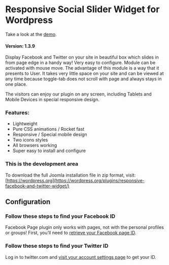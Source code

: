 # Responsive Social Slider Widget for Wordpress

Take a look at the [demo](https://jakubskowronski.com/wordpress/).

#### Version: 1.3.9

Display Facebook and Twitter on your site in beautiful box which slides in from page edge in a handy way! Very easy to configure. Module can be activated with mouse move. The advantage of this module is a way that it presents to User. It takes very little space on your site and can be viewed at any time because toggle-tab does not scroll with page and always stays in one place.

The visitors can enjoy our plugin on any screen, including Tablets and Mobile Devices in special responsive design.

### Features:
* Lightweight
* Pure CSS animations / Rocket fast
* Responsive / Special mobile design
* Two icons styles
* All browsers working
* Super easy to install and configure

### This is the development area
To download the full Joomla installation file in zip format, visit:  
[https://wordpress.org](https://wordpress.org/plugins/responsive-facebook-and-twitter-widget/)

## Configuration

### Follow these steps to find your Facebook ID 
Facebook Page plugin only works with pages, not with the personal profiles or groups! First, you’ll need to [retrieve your Facebook page ID](https://findmyfbid.com).


### Follow these steps to find your Twitter ID 
Log in to twitter.com and [visit your account settings page](https://help.twitter.com/en/managing-your-account/change-twitter-handle) to get your ID.